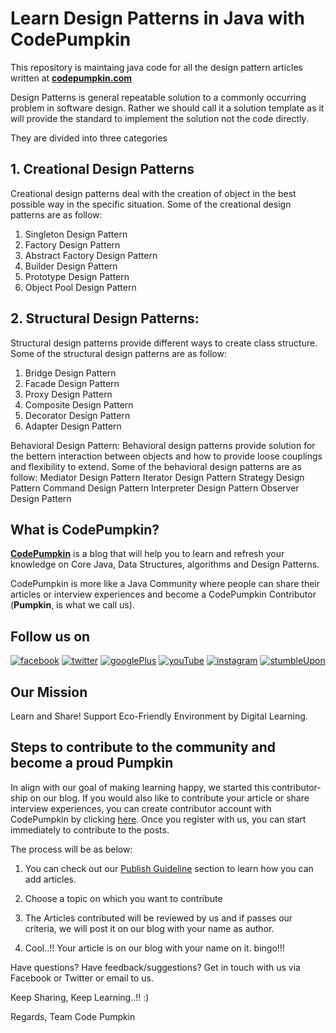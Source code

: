 # Learn Design Patterns in Java with CodePumpkin

This repository is maintaing java code for all the design pattern articles written at **[codepumpkin.com](http://codepumpkin.com)**

Design Patterns is general repeatable solution to a commonly occurring problem in software design. Rather we should call it a solution template as it will provide the standard to implement the solution not the code directly.

They are divided into three categories

## 1. Creational Design Patterns  
Creational design patterns deal with the creation of object in the best possible way in the specific situation.​ Some of the creational design patterns are as follow:

  1. Singleton Design Pattern
  1. Factory Design Pattern
  1. Abstract Factory Design Pattern
  1. Builder Design Pattern
  1. Prototype Design Pattern
  1. Object Pool Design Pattern

## 2. Structural Design Patterns:  
Structural design patterns  provide different ways to create class structure. Some of the structural design patterns are as follow:

  1. Bridge Design Pattern
  1. Facade Design Pattern
  1. Proxy Design Pattern
  1. Composite Design Pattern
  1. Decorator Design Pattern
  1. Adapter Design Pattern

Behavioral Design Pattern: Behavioral design patterns provide solution for the bettern interaction between objects and how to provide loose couplings and flexibility to extend. Some of the behavioral design patterns are as follow:
Mediator Design Pattern
Iterator Design Pattern
Strategy Design Pattern
Command Design Pattern
Interpreter Design Pattern
Observer Design Pattern

## What is CodePumpkin?

**[CodePumpkin](http://codepumpkin.com)** is a blog that will help you to learn and refresh your knowledge on Core Java, Data Structures, algorithms and Design Patterns. 

CodePumpkin is more like a Java Community where people can share their articles or interview experiences and become a CodePumpkin Contributor (**Pumpkin**, is what we call us). 

## Follow us on 

[![facebook](http://codepumpkin.com/wp-content/uploads/2018/01/facebook.png)](https://www.facebook.com/codepumpkin "facebook") [![twitter](http://codepumpkin.com/wp-content/uploads/2018/01/twitter.png)](https://twitter.com/codepumpkins) [![googlePlus](http://codepumpkin.com/wp-content/uploads/2018/01/googlePlus.png)](https://plus.google.com/u/2/+CodePumpkin) [![youTube](http://codepumpkin.com/wp-content/uploads/2018/01/if_youtube_313083.png)](https://www.youtube.com/channel/UCThoaEDuMskM7wX3xTXfD-Q) [![instagram](http://codepumpkin.com/wp-content/uploads/2018/01/instagram-1.png)](https://www.instagram.com/codepumpkin/) [![stumbleUpon](http://codepumpkin.com/wp-content/uploads/2018/01/stumbleUpon.png)](https://www.stumbleupon.com/stumbler/codepumpkin)

## Our Mission

Learn and Share! 
Support Eco-Friendly Environment by Digital Learning.

## Steps to contribute to the community and become a proud Pumpkin

In align with our goal of making learning happy, we started this contributor-ship on our blog. If you would also like to contribute your article or share interview experiences, you can create contributor account with CodePumpkin by clicking [here](http://codepumpkin.com/wp-login.php?action=register). Once you register with us, you can start immediately to contribute to the posts.

The process will be as below:

1.  You can check out our [Publish Guideline](http://codepumpkin.com/wp-admin/admin.php?page=wp-help-documents) section to learn how you can add articles.

1.  Choose a topic on which you want to contribute

1.  The Articles contributed will be reviewed by us and if passes our criteria, we will post it on our blog with your name as author.

1.  Cool..!! Your article is on our blog with your name on it. bingo!!! 

Have questions? Have feedback/suggestions? Get in touch with us via Facebook or Twitter or email to us. 

Keep Sharing, Keep Learning..!! :) 

Regards,
Team Code Pumpkin
